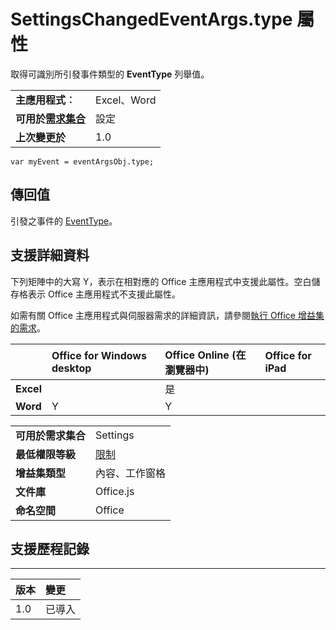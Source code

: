 
# <a name="settingschangedeventargstype-property"></a>SettingsChangedEventArgs.type 屬性
取得可識別所引發事件類型的 **EventType** 列舉值。

|||
|:-----|:-----|
|**主應用程式︰**|Excel、Word|
|**可用於[需求集合](../../docs/overview/specify-office-hosts-and-api-requirements.md)**|設定|
|**上次變更於**|1.0|

```
var myEvent = eventArgsObj.type;
```


## <a name="return-value"></a>傳回值

引發之事件的 [EventType](../../reference/shared/eventtype-enumeration.md)。


## <a name="support-details"></a>支援詳細資料


下列矩陣中的大寫 Y，表示在相對應的 Office 主應用程式中支援此屬性。空白儲存格表示 Office 主應用程式不支援此屬性。

如需有關 Office 主應用程式與伺服器需求的詳細資訊，請參閱[執行 Office 增益集的需求](../../docs/overview/requirements-for-running-office-add-ins.md)。


||**Office for Windows desktop**|**Office Online (在瀏覽器中)**|**Office for iPad**|
|:-----|:-----|:-----|:-----|
|**Excel**||是||
|**Word**|Y|Y||

|||
|:-----|:-----|
|**可用於需求集合**|Settings|
|**最低權限等級**|[限制](../../docs/develop/requesting-permissions-for-api-use-in-content-and-task-pane-add-ins.md)|
|**增益集類型**|內容、工作窗格|
|**文件庫**|Office.js|
|**命名空間**|Office|

## <a name="support-history"></a>支援歷程記錄



****


|**版本**|**變更**|
|:-----|:-----|
|1.0|已導入|
